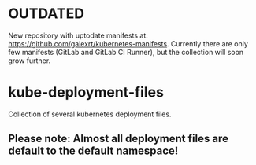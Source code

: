 # **OUTDATED**
New repository with uptodate manifests at: https://github.com/galexrt/kubernetes-manifests.
Currently there are only few manifests (GitLab and GitLab CI Runner), but the collection will soon grow further.

# kube-deployment-files
Collection of several kubernetes deployment files.

## Please note: Almost all deployment files are default to the default namespace!
